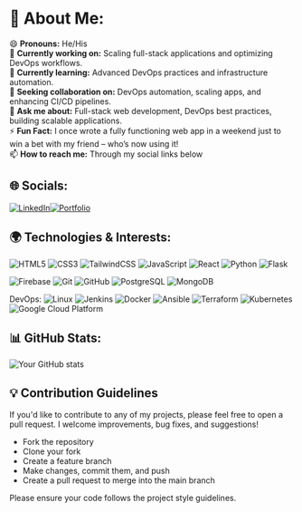 # 💫 About Me:
😄 **Pronouns:** He/His  </br>
🔭 **Currently working on:** Scaling full-stack applications and optimizing DevOps workflows.  </br>
🌱 **Currently learning:** Advanced DevOps practices and infrastructure automation.  </br>
🤔 **Seeking collaboration on:** DevOps automation, scaling apps, and enhancing CI/CD pipelines.  </br>
💬 **Ask me about:** Full-stack web development, DevOps best practices, building scalable applications. </br>
⚡ **Fun Fact:** I once wrote a fully functioning web app in a weekend just to win a bet with my friend – who’s now using it!  </br>
📫 **How to reach me:** Through my social links below  


## 🌐 Socials:
 [![LinkedIn](https://img.shields.io/badge/LinkedIn-blue?style=for-the-badge)](https://www.linkedin.com/in/raddames-tonui-01a751277/)[![Portfolio](https://img.shields.io/badge/Portfolio-orange?style=for-the-badge)](https://raddamestonui.netlify.app/) 
<!-- [![Medium](https://img.shields.io/badge/Medium-black)]() -->


## 🌍 Technologies & Interests:
![HTML5](https://img.shields.io/badge/HTML5-E34F26?style=for-the-badge&logo=html5&logoColor=white) ![CSS3](https://img.shields.io/badge/CSS3-%231572B6.svg?style=for-the-badge&logo=css3&logoColor=white) ![TailwindCSS](https://img.shields.io/badge/TailwindCSS-%2338B2AC.svg?style=for-the-badge&logo=tailwind-css&logoColor=white) ![JavaScript](https://img.shields.io/badge/JavaScript-%23323330.svg?style=for-the-badge&logo=javascript&logoColor=%23F7DF1E) ![React](https://img.shields.io/badge/React-%2320232a.svg?style=for-the-badge&logo=react&logoColor=%2361DAFB) ![Python](https://img.shields.io/badge/Python-%2314354C.svg?style=for-the-badge&logo=python&logoColor=white) ![Flask](https://img.shields.io/badge/Flask-%23000.svg?style=for-the-badge&logo=flask&logoColor=white)  

![Firebase](https://img.shields.io/badge/Firebase-%23039BE5.svg?style=for-the-badge&logo=firebase) ![Git](https://img.shields.io/badge/Git-F05032?style=for-the-badge&logo=git&logoColor=white) ![GitHub](https://img.shields.io/badge/GitHub-%23121011.svg?style=for-the-badge&logo=github&logoColor=white) ![PostgreSQL](https://img.shields.io/badge/PostgreSQL-%23316192.svg?style=for-the-badge&logo=postgresql&logoColor=white) ![MongoDB](https://img.shields.io/badge/MongoDB-%23008100.svg?style=for-the-badge&logo=mongodb&logoColor=white)

DevOps: 
![Linux](https://img.shields.io/badge/Linux-FCC624?style=for-the-badge&logo=linux&logoColor=black) ![Jenkins](https://img.shields.io/badge/Jenkins-D24939?style=for-the-badge&logo=jenkins&logoColor=white) ![Docker](https://img.shields.io/badge/Docker-%230db7ed.svg?style=for-the-badge&logo=docker&logoColor=white) ![Ansible](https://img.shields.io/badge/Ansible-%231A1918.svg?style=for-the-badge&logo=ansible&logoColor=white) ![Terraform](https://img.shields.io/badge/Terraform-%235835CC.svg?style=for-the-badge&logo=terraform&logoColor=white)
![Kubernetes](https://img.shields.io/badge/Kubernetes-%23326ce5.svg?style=for-the-badge&logo=kubernetes&logoColor=white) 
![Google Cloud Platform](https://img.shields.io/badge/Google%20Cloud-%234285F4.svg?style=for-the-badge&logo=google-cloud&logoColor=white) 



## 📊 GitHub Stats:
![Your GitHub stats](https://github-readme-stats.vercel.app/api?username=Raddames-Tonui&show_icons=true&theme=radical)

## 💡 Contribution Guidelines

If you'd like to contribute to any of my projects, please feel free to open a pull request. I welcome improvements, bug fixes, and suggestions!

- Fork the repository
- Clone your fork
- Create a feature branch
- Make changes, commit them, and push
- Create a pull request to merge into the main branch

Please ensure your code follows the project style guidelines.






